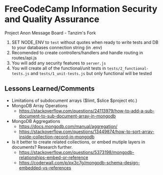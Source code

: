 # FreeCodeCamp Information Security and Quality Assurance

Project Anon Message Board - Tanzim's Fork

1) SET NODE_ENV to `test` without quotes when ready to write tests and DB to your databases connection string (in .env)
2) Recomended to create controllers/handlers and handle routing in routes/api.js
3) You will add any security features to `server.js`
4) You will create all of the functional/unit tests in `tests/2_functional-tests.js` and `tests/1_unit-tests.js` but only functional will be tested

## Lessons Learned/Comments

- Limitations of subdocument arrays ($limt, $slice $project etc.)
- MongoDB Array Operations
  - <https://stackoverflow.com/questions/24113979/how-to-add-a-sub-document-to-sub-document-array-in-mongodb>
- MongoDB Aggregations
  - <https://docs.mongodb.com/manual/aggregation/>
  - <https://stackoverflow.com/questions/13449874/how-to-sort-array-inside-collection-record-in-mongodb>
- Is it better to create related collections, or embed mutiple layers in documents? Research further.
  - <https://stackoverflow.com/questions/5373198/mongodb-relationships-embed-or-reference>
  - <https://coderwall.com/p/px3c7g/mongodb-schema-design-embedded-vs-references>

